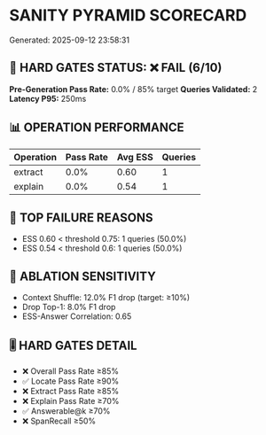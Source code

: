 
# SANITY PYRAMID SCORECARD
Generated: 2025-09-12 23:58:31

## 🎯 HARD GATES STATUS: ❌ FAIL (6/10)

**Pre-Generation Pass Rate:** 0.0% / 85% target
**Queries Validated:** 2
**Latency P95:** 250ms

## 📊 OPERATION PERFORMANCE

| Operation | Pass Rate | Avg ESS | Queries |
|-----------|-----------|---------|---------|
| extract   |     0.0% |    0.60 |       1 |
| explain   |     0.0% |    0.54 |       1 |

## 🚫 TOP FAILURE REASONS
- ESS 0.60 < threshold 0.75: 1 queries (50.0%)
- ESS 0.54 < threshold 0.6: 1 queries (50.0%)

## 🔬 ABLATION SENSITIVITY
- Context Shuffle: 12.0% F1 drop (target: ≥10%)
- Drop Top-1: 8.0% F1 drop
- ESS-Answer Correlation: 0.65

## 🎚️ HARD GATES DETAIL
- ❌ Overall Pass Rate ≥85%
- ✅ Locate Pass Rate ≥90%
- ❌ Extract Pass Rate ≥85%
- ❌ Explain Pass Rate ≥70%
- ✅ Answerable@k ≥70%
- ❌ SpanRecall ≥50%
